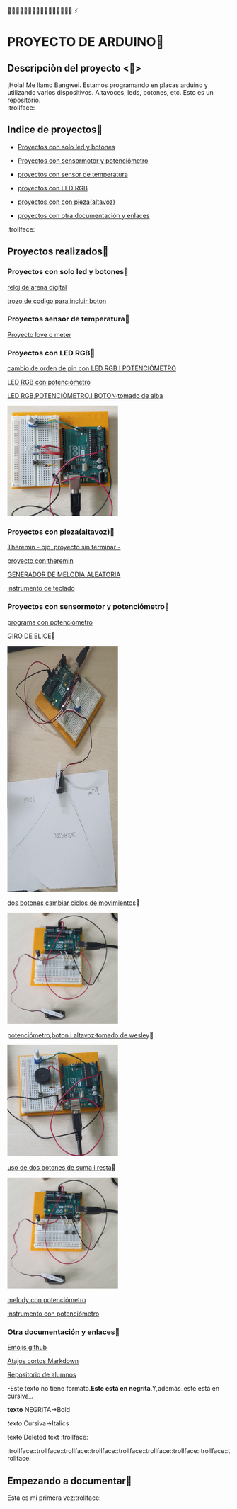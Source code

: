 :new_moon_with_face::dog::bear::hamster::cat::rabbit::mouse::wolf::tiger::koala::panda_face::pig::monkey_face::foggy::frog::full_moon_with_face:
                                                            :zap:
# PROYECTO DE ARDUINO:tea:

## Descripciòn del proyecto <:fish_cake:>

¡Hola! Me llamo Bangwei. Estamos programando en placas arduino y utilizando varios dispositivos. Altavoces, leds, botones, etc. Esto es un repositorio.                                                                                    
:trollface:

## Indice de proyectos:ramen:

* [Proyectos con solo led y botones](https://github.com/chenbangwei/Arduino#proyectos-con-solo-led-y-botones)

* [Proyectos con sensormotor y potenciómetro](https://github.com/chenbangwei/Arduino#proyectos-con-sensormotor-y-potenci%C3%B3metro)

* [proyectos con sensor de temperatura](https://github.com/chenbangwei/Arduino#proyectos-sensor-de-temperatura)

* [proyectos con LED RGB](https://github.com/chenbangwei/Arduino#proyectos-con-led-rgb)

* [proyectos con con pieza(altavoz)](https://github.com/chenbangwei/Arduino#proyectos-con-piezaaltavoz)

* [proyectos con otra documentación y enlaces](https://github.com/chenbangwei/Arduino#otra-documentaci%C3%B3n-y-enlaces)

:trollface:

## Proyectos realizados:doughnut:

### Proyectos con solo led y botones:lemon:

[reloj de arena digital](https://github.com/chenbangwei/Arduino/blob/main/reloj_de_arena_digital.ino)

[trozo de codigo para incluir boton](https://github.com/chenbangwei/Arduino/blob/main/SNIPPET_KILL_SWITCH.CPP)

### Proyectos sensor de temperatura:melon:

[Proyecto love o meter](https://github.com/chenbangwei/Arduino/blob/main/love_o_meter.ino)

### Proyectos con LED RGB:peach:

[cambio de orden de pin con LED RGB I POTENCIÓMETRO](https://github.com/chenbangwei/Arduino/blob/main/cambio_de_orden.ino)

[LED RGB con potenciómetro](https://github.com/chenbangwei/Arduino/blob/main/potenciometro_led.ino)

[LED RGB,POTENCIÓMETRO,I BOTON·tomado de alba](https://github.com/chenbangwei/Arduino/blob/main/LED_ajustable_con_bot_n_y_potenci_metro.ino)

<img src="https://github.com/chenbangwei/Arduino/blob/main/20210209_124928.jpg" alt="LED RGB,POTENCIÓMETRO,I BOTON" width="250"/>

### Proyectos con pieza(altavoz):honey_pot:

[Theremin - ojo, proyecto sin terminar -](https://github.com/chenbangwei/Arduino/blob/main/THEREMIN__PTICO.ino)

[proyecto con theremin](https://github.com/chenbangwei/Arduino/blob/main/THEREMIN__PTICO_bang.ino) 

[GENERADOR DE MELODIA ALEATORIA](https://github.com/chenbangwei/Arduino/blob/main/MELODIA_AUTOMATICA.ino)

[instrumento de teclado](https://github.com/chenbangwei/Arduino/blob/main/teclado%20de%20botones.ino)

### Proyectos con sensormotor y potenciómetro:green_apple:

[programa con potenciómetro](https://github.com/chenbangwei/Arduino/blob/main/progrma_de_potenci_metro.ino)

[GIRO DE ELICE](https://github.com/chenbangwei/Arduino/blob/main/giro_de_helice.ino):rice_cracker:

<img src="https://github.com/chenbangwei/Arduino/blob/main/20210208_121808.jpg" alt="drawing" width="250"/>

[dos botones cambiar ciclos de movimientos](https://github.com/chenbangwei/Arduino/blob/main/dos_botones.ino):curry:

<img src="https://github.com/chenbangwei/Arduino/blob/main/20210209_094755.jpg" alt="uso de dos botones" width="250"/>

[potenciómetro,boton i altavoz·tomado de wesley](https://github.com/chenbangwei/Arduino/blob/main/potenci_metro_boton_i_altavoz.ino):rice_ball:

<img src="https://github.com/chenbangwei/Arduino/blob/main/20210209_134713.jpg" alt="potenciómetro,boton i altavoz" width="250"/>

[uso de dos botones de suma i resta](https://github.com/chenbangwei/Arduino/blob/main/uso_de_dos_botones.ino):fries:

<img src="https://github.com/chenbangwei/Arduino/blob/main/20210209_094755.jpg" alt="uso de dos botones" width="250"/>

[melody con potenciómetro](https://github.com/chenbangwei/Arduino/blob/main/copia_i_pega.ino)

[instrumento con potenciómetro](https://github.com/chenbangwei/Arduino/blob/main/notas_con_potenci_metro.ino)

### Otra documentación y enlaces:bento:

[Emojis github](https://gist.github.com/rxaviers/7360908)

[Atajos cortos Markdown](https://guides.github.com/pdfs/markdown-cheatsheet-online.pdf)

[Repositorio de alumnos](https://github.com/d-prieto/arduinoCourse#repositorios-de-alumnos)

-Este texto no tiene formato.**Este está en negrita**.Y,además_este está en cursiva_.

<b>texto</b> NEGRITA->Bold

<i>texto</i> Cursiva->Italics

<del>texto</del> Deleted text
:trollface:

:trollface::trollface::trollface::trollface::trollface::trollface::trollface::trollface::trollface:

## Empezando a documentar:dango:
Esta es mi primera vez:trollface:
